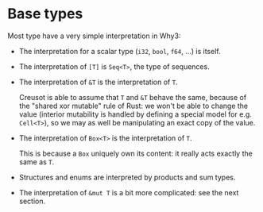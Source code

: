 # Base types

Most type have a very simple interpretation in Why3:

- The interpretation for a scalar type (`i32`, `bool`, `f64`, ...) is itself.
- The interpretation of `[T]` is `Seq<T>`, the type of sequences.
- The interpretation of `&T` is the interpretation of `T`.

  Creusot is able to assume that `T` and `&T` behave the same, because of the "shared xor mutable" rule of Rust: we won't be able to change the value (interior mutability is handled by defining a special model for e.g. `Cell<T>`), so we may as well be manipulating an exact copy of the value. 
- The interpretation of `Box<T>` is the interpretation of `T`.

  This is because a `Box` uniquely own its content: it really acts exactly the same as `T`.
- Structures and enums are interpreted by products and sum types.
- The interpretation of `&mut T` is a bit more complicated: see the next section.
